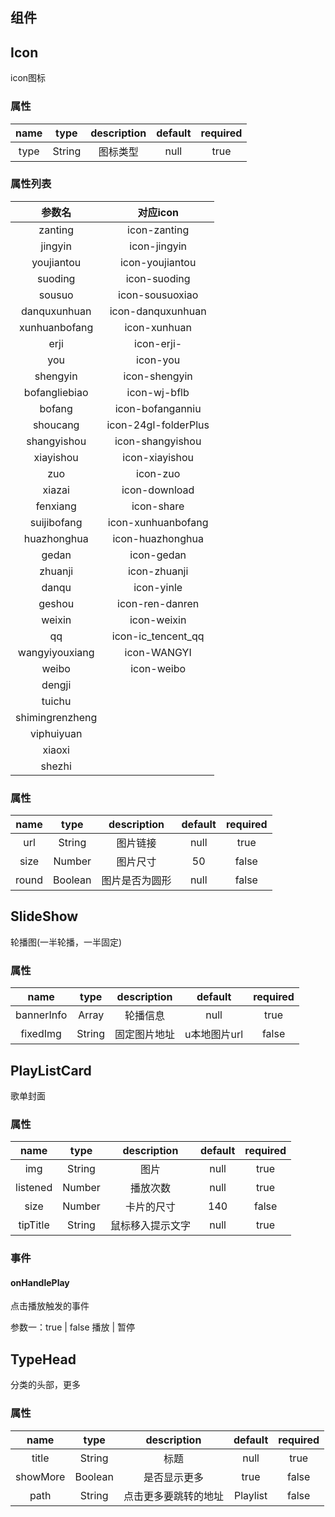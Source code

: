 ## 组件

## Icon

icon图标

### 属性

|name|type|description|default|required|
|:---:|:---:|:---:|:---:|:---:|
|type|String|图标类型|null|true|

### 属性列表
|参数名|对应icon|
|:---:|:---:|
|   zanting| icon-zanting|
|   jingyin| icon-jingyin|
|   youjiantou| icon-youjiantou|
|   suoding| icon-suoding|
|   sousuo| icon-sousuoxiao|
|   danquxunhuan| icon-danquxunhuan|
|   xunhuanbofang| icon-xunhuan|
|   erji| icon-erji-|
|   you| icon-you|
|   shengyin| icon-shengyin|
|   bofangliebiao| icon-wj-bflb|
|   bofang| icon-bofanganniu|
|   shoucang| icon-24gl-folderPlus|
|   shangyishou| icon-shangyishou|
|   xiayishou| icon-xiayishou|
|   zuo| icon-zuo|
|   xiazai| icon-download|
|   fenxiang| icon-share|
|   suijibofang| icon-xunhuanbofang|
|   huazhonghua| icon-huazhonghua|
|    gedan |icon-gedan|
|    zhuanji |icon-zhuanji|
|    danqu| icon-yinle|
|   geshou|icon-ren-danren|
|    weixin| icon-weixin|
|    qq| icon-ic_tencent_qq|
|    wangyiyouxiang| icon-WANGYI|
|    weibo| icon-weibo|
|    dengji| |icon-dengji|
|    tuichu| |icon-tuichu|
|    shimingrenzheng| |icon-zhuanjifenshimingrenzheng|
|    viphuiyuan| |icon-VIPhuiyuan|
|    xiaoxi| |icon-xiaoxi|
|    shezhi| |icon-gerenshezhi|## Avatar

### 属性

|name|type|description|default|required|
|:---:|:---:|:---:|:---:|:---:|
|url|String|图片链接|null|true|
|size|Number|图片尺寸|50|false|
|round|Boolean|图片是否为圆形|null|false|


## SlideShow

轮播图(一半轮播，一半固定)

### 属性

|name|type|description|default|required|
|:---:|:---:|:---:|:---:|:---:|
|bannerInfo|Array|轮播信息|null|true|
|fixedImg|String|固定图片地址|u本地图片url|false|


## PlayListCard

歌单封面

### 属性


|name|type|description|default|required|
|:---:|:---:|:---:|:---:|:---:|
|img|String|图片|null|true|
|listened|Number|播放次数|null|true|
|size|Number|卡片的尺寸|140|false|
|tipTitle|String|鼠标移入提示文字|null|true|

### 事件

#### onHandlePlay
点击播放触发的事件

参数一：true | false 播放 | 暂停


## TypeHead

分类的头部，更多

### 属性


|name|type|description|default|required|
|:---:|:---:|:---:|:---:|:---:|
|title|String|标题|null|true|
|showMore|Boolean|是否显示更多|true|false|
|path|String|点击更多要跳转的地址|Playlist|false|
